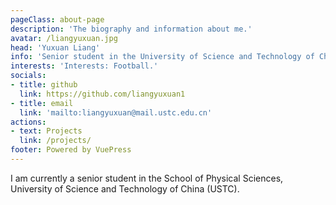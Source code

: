 ```yaml
---
pageClass: about-page
description: 'The biography and information about me.'
avatar: /liangyuxuan.jpg
head: 'Yuxuan Liang'
info: 'Senior student in the University of Science and Technology of China'
interests: 'Interests: Football.'
socials:
- title: github
  link: https://github.com/liangyuxuan1
- title: email
  link: 'mailto:liangyuxuan@mail.ustc.edu.cn'
actions:
- text: Projects
  link: /projects/
footer: Powered by VuePress
---
```


<AboutCard :frontmatter="$page.frontmatter" >

I am currently a senior student in the School of Physical Sciences, University of Science and Technology of China (USTC). 

</AboutCard>

<style lang="stylus">

.theme-container.about-page .page
  background-color #e6ecf0
  min-height calc(100vh)
  
  .last-updated
    display none

</style>